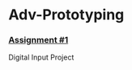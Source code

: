 # Adv-Prototyping

### [Assignment #1](https://github.com/Effiezhu/Adv-Prototyping/tree/991f83eb365a06f0caa5fa1d478fba6fa32a79f3/Assignment%20%231)
Digital Input Project
